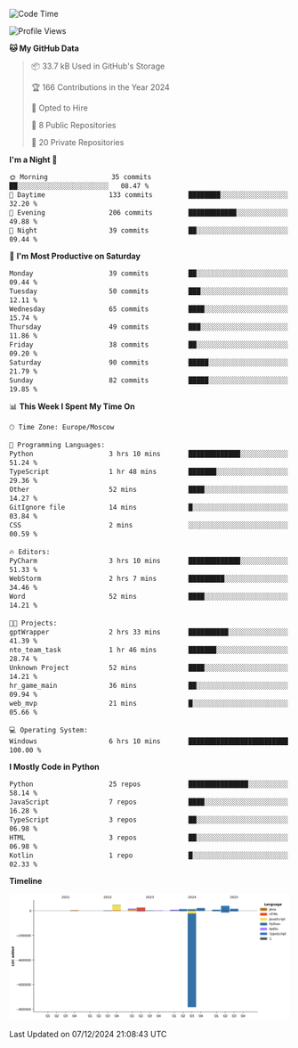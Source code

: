 <!--START_SECTION:waka-->
![Code Time](http://img.shields.io/badge/Code%20Time-559%20hrs%207%20mins-blue)

![Profile Views](http://img.shields.io/badge/Profile%20Views-4-blue)

**🐱 My GitHub Data** 

> 📦 33.7 kB Used in GitHub's Storage 
 > 
> 🏆 166 Contributions in the Year 2024
 > 
> 💼 Opted to Hire
 > 
> 📜 8 Public Repositories 
 > 
> 🔑 20 Private Repositories 
 > 
**I'm a Night 🦉** 

```text
🌞 Morning                35 commits          ██░░░░░░░░░░░░░░░░░░░░░░░   08.47 % 
🌆 Daytime                133 commits         ████████░░░░░░░░░░░░░░░░░   32.20 % 
🌃 Evening                206 commits         ████████████░░░░░░░░░░░░░   49.88 % 
🌙 Night                  39 commits          ██░░░░░░░░░░░░░░░░░░░░░░░   09.44 % 
```
📅 **I'm Most Productive on Saturday** 

```text
Monday                   39 commits          ██░░░░░░░░░░░░░░░░░░░░░░░   09.44 % 
Tuesday                  50 commits          ███░░░░░░░░░░░░░░░░░░░░░░   12.11 % 
Wednesday                65 commits          ████░░░░░░░░░░░░░░░░░░░░░   15.74 % 
Thursday                 49 commits          ███░░░░░░░░░░░░░░░░░░░░░░   11.86 % 
Friday                   38 commits          ██░░░░░░░░░░░░░░░░░░░░░░░   09.20 % 
Saturday                 90 commits          █████░░░░░░░░░░░░░░░░░░░░   21.79 % 
Sunday                   82 commits          █████░░░░░░░░░░░░░░░░░░░░   19.85 % 
```


📊 **This Week I Spent My Time On** 

```text
🕑︎ Time Zone: Europe/Moscow

💬 Programming Languages: 
Python                   3 hrs 10 mins       █████████████░░░░░░░░░░░░   51.24 % 
TypeScript               1 hr 48 mins        ███████░░░░░░░░░░░░░░░░░░   29.36 % 
Other                    52 mins             ████░░░░░░░░░░░░░░░░░░░░░   14.27 % 
GitIgnore file           14 mins             █░░░░░░░░░░░░░░░░░░░░░░░░   03.84 % 
CSS                      2 mins              ░░░░░░░░░░░░░░░░░░░░░░░░░   00.59 % 

🔥 Editors: 
PyCharm                  3 hrs 10 mins       █████████████░░░░░░░░░░░░   51.33 % 
WebStorm                 2 hrs 7 mins        █████████░░░░░░░░░░░░░░░░   34.46 % 
Word                     52 mins             ████░░░░░░░░░░░░░░░░░░░░░   14.21 % 

🐱‍💻 Projects: 
gptWrapper               2 hrs 33 mins       ██████████░░░░░░░░░░░░░░░   41.39 % 
nto_team_task            1 hr 46 mins        ███████░░░░░░░░░░░░░░░░░░   28.74 % 
Unknown Project          52 mins             ████░░░░░░░░░░░░░░░░░░░░░   14.21 % 
hr_game_main             36 mins             ██░░░░░░░░░░░░░░░░░░░░░░░   09.94 % 
web_mvp                  21 mins             █░░░░░░░░░░░░░░░░░░░░░░░░   05.66 % 

💻 Operating System: 
Windows                  6 hrs 10 mins       █████████████████████████   100.00 % 
```

**I Mostly Code in Python** 

```text
Python                   25 repos            ███████████████░░░░░░░░░░   58.14 % 
JavaScript               7 repos             ████░░░░░░░░░░░░░░░░░░░░░   16.28 % 
TypeScript               3 repos             ██░░░░░░░░░░░░░░░░░░░░░░░   06.98 % 
HTML                     3 repos             ██░░░░░░░░░░░░░░░░░░░░░░░   06.98 % 
Kotlin                   1 repo              █░░░░░░░░░░░░░░░░░░░░░░░░   02.33 % 
```



**Timeline**

![Lines of Code chart](https://raw.githubusercontent.com/adlemx/adlemx/main/assets/bar_graph.png)


 Last Updated on 07/12/2024 21:08:43 UTC
<!--END_SECTION:waka-->
